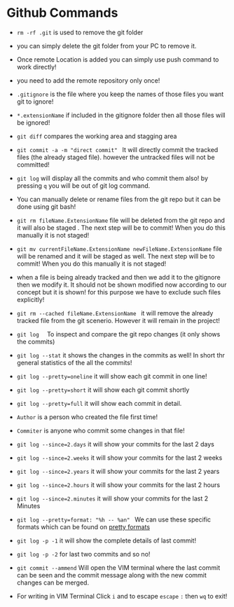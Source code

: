 
# Github Commands
- `rm -rf .git` is used to remove the git folder
- you can simply delete the git folder from your PC to remove it.
- Once remote Location is added you can simply use push command to work directly!
- you need to add the remote repository only once!
- `.gitignore` is the file where you keep the names of those files you want git to ignore!
- `*.extensionName` if included in the gitignore folder then all those files will be ignored!
- `git diff` compares the working area and stagging area

- `git commit -a -m "direct commit" ` It will directly commit the tracked files (the already staged file). however the untracked files will not be committed!
- `git log` will display all the commits and who commit them also! by pressing `q` you will be out of git log command.
-  You can manually delete or rename files from the git repo but it can be done using git bash!
- `git rm fileName.ExtensionName` file will be deleted from the git repo and it will also be staged . The next step will be to commit! When you do this manually it is not staged!
- `git mv currentFileName.ExtensionName newFileName.ExtensionName` file will be renamed and it will be staged as well. The next step will be to commit! When you do this manually it is not staged!

- when a file is being already tracked and then we add it to the gitignore then we modify it. It should not be shown modified now according to our concept but it is shown! for this purpose we have to exclude such files explicitly!
- `git rm --cached fileName.ExtensionName ` it will remove the already tracked file from the git scenerio. However it will remain in the project!
- `git log  ` To inspect and compare the git repo changes  (it only shows the commits)
- `git log --stat` it shows the changes in the commits as well! In short thr general statistics of the all the commits!
- `git log --pretty=oneline` it will show each git commit in one line!
- `git log --pretty=short` it will show each git commit shortly 
- `git log --pretty=full` it will show each commit in detail.
- `Author` is a person who created the file first time!
- `Commiter` is anyone who commit some changes in that file!
- `git log --since=2.days` it will show your commits for the last 2 days
- `git log --since=2.weeks` it will show your commits for the last 2 weeks
- `git log --since=2.years` it will show your commits for the last 2 years
- `git log --since=2.hours` it will show your commits for the last 2 hours
- `git log --since=2.minutes` it will show your commits for the last 2 Minutes
- `git log --pretty=format: "%h -- %an" ` We can use these specific formats which can be found on 
[pretty formats](https://git-scm.com/docs/pretty-formats)
- `git log -p -1` it will show the complete details of last commit!
- `git log -p -2` for last two commits and so no!
- `git commit --ammend` Will open the VIM terminal where the last commit can be seen and the commit message along with the new commit changes can be merged.
- For writing in VIM Terminal Click `i` and to escape `escape` `:` then `wq` to exit!









